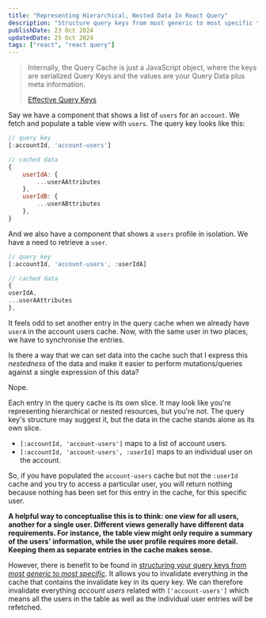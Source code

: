 ```yaml
---
title: "Representing Hierarchical, Nested Data In React Query"
description: "Structure query keys from most generic to most specific to gain the best leverage over your query cache."
publishDate: 23 Oct 2024
updatedDate: 25 Oct 2024
tags: ["react", "react query"]
---
```


> Internally, the Query Cache is just a JavaScript object, where the keys are serialized Query Keys and the values are your Query Data plus meta information.
>
> [Effective Query Keys](https://tkdodo.eu/blog/effective-react-query-keys)

Say we have a component that shows a list of `users` for an `account`. We fetch and populate a table view with `users`. The query key looks like this:

```javascript
// query key
[:accountId, 'account-users']

// cached data
{
	userIdA: {
		...userAAttributes
	},
	userIdB: {
		...userABttributes
	},
}
```

And we also have a component that shows a `users` profile in isolation. We have a need to retrieve a `user`.

```javascript
// query key
[:accountId, 'account-users', :userIdA]

// cached data
{
userIdA,
...userAAttributes
},
```

It feels odd to set another entry in the query cache when we already have `userA` in the account users cache. Now, with the same user in two places, we have to synchronise the entries.

Is there a way that we can set data into the cache such that I express this _nestedness_ of the data and make it easier to perform mutations/queries against a single expression of this data?

Nope.

Each entry in the query cache is its own slice. It may look like you're representing hierarchical or nested resources, but you're not. The query key's structure may suggest it, but the data in the cache stands alone as its own slice.

- `[:accountId, 'account-users']` maps to a list of account users.
- `[:accountId, 'account-users', :userId]` maps to an individual user on the account.

So, if you have populated the `account-users` cache but not the `:userId` cache and you try to access a particular user, you will return nothing because nothing has been set for this entry in the cache, for this specific user.

**A helpful way to conceptualise this is to think: one view for all users, another for a single user. Different views generally have different data requirements. For instance, the table view might only require a summary of the users' information, while the user profile requires more detail. Keeping them as separate entries in the cache makes sense.**

However, there is benefit to be found in [structuring your query keys from *most generic* to *most specific*](https://tkdodo.eu/blog/effective-react-query-keys#structure). It allows you to invalidate everything in the cache that contains the invalidate key in its query key. We can therefore invalidate everything _account users_ related with `['account-users']` which means all the users in the table as well as the individual user entries will be refetched.
